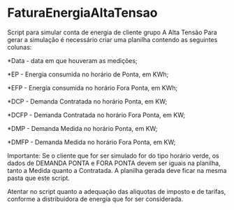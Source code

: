 # FaturaEnergiaAltaTensao
Script para simular conta de energia de cliente grupo A Alta Tensão
Para gerar a simulação é necessário criar uma planilha contendo as seguintes colunas:

*Data - data em que houveram as medições;

*EP - Energia consumida no horário de  Ponta, em KWh;

*EFP - Energia consumida no horário Fora Ponta, em KWh;

*DCP - Demanda Contratada no horário Ponta, em KW;

*DCFP - Demanda Contratada no horário Fora Ponta, em KW;

*DMP - Demanda Medida no horário Ponta, em KW;

*DMFP - Demanda Medida no horário Fora Ponta, em KW;



Importante: Se o cliente que for ser simulado for do tipo horário verde, os dados de DEMANDA PONTA e FORA PONTA devem ser iguais na planilha, tanto a Medida quanto a Contratada. A planilha gerada deve ficar na mesma pasta que este script.

Atentar no script quanto a adequação das aliquotas de imposto e de tarifas, conforme a distribuidora de energia que for ser considerada.
